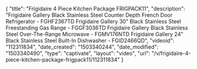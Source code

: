 {
    "title": "Frigidaire 4 Piece Kitchen Package FRIGPACK11",
    "description": "Frigidaire Gallery Black Stainless Steel Counter Depth French Door Refrigerator - FGHF2367TD Frigidaire Gallery 30\" Black Stainless Steel Freestanding Gas Range - FGGF3036TD Frigidaire Gallery Black Stainless Steel Over-The-Range Microwave - FGMV176NTD Frigidaire Gallery 24\" Black Stainless Steel Built-In Dishwasher - FGID2466QD",
    "videoid": "112311834",
    "date_created": "1503340244",
    "date_modified": "1503340490",
    "type": "captivate",
    "layout": "video",
    "url": "\/v\/frigidaire-4-piece-kitchen-package-frigpack11\/112311834"
}